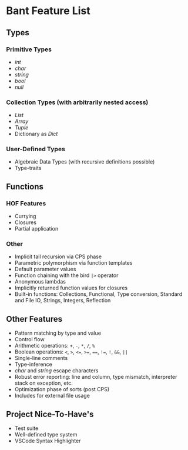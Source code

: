 # Bant Feature List

## Types
### Primitive Types
* _int_
* _char_
* _string_
* _bool_
* _null_

### Collection Types  (with arbitrarily nested access)
* _List_
* _Array_
* _Tuple_
* Dictionary as _Dict_

### User-Defined Types
* Algebraic Data Types (with recursive definitions possible)
* Type-traits

## Functions
### HOF Features
* Currying
* Closures
* Partial application

### Other
* Implicit tail recursion via CPS phase
* Parametric polymorphism via function templates
* Default parameter values
* Function chaining with the bird `|>` operator
* Anonymous lambdas
* Implicitly returned function values for closures
* Built-in functions: Collections, Functional, Type conversion, Standard and File IO, Strings, Integers, Reflection

## Other Features
* Pattern matching by type and value
* Control flow
* Arithmetic operations: `+`, `-`, `*`, `/`, `%`
* Boolean operations: `<`, `>`, `<=`, `>=`, `==`, `!=`, `!`, `&&`, `||`
* Single-line comments
* Type-inference
* _char_ and _string_ escape characters
* Robust error reporting: line and column, type mismatch, interpreter stack on exception, etc.
* Optimization phase of sorts (post CPS)
* Includes for external file usage

## Project Nice-To-Have's
* Test suite
* Well-defined type system
* VSCode Syntax Highlighter
